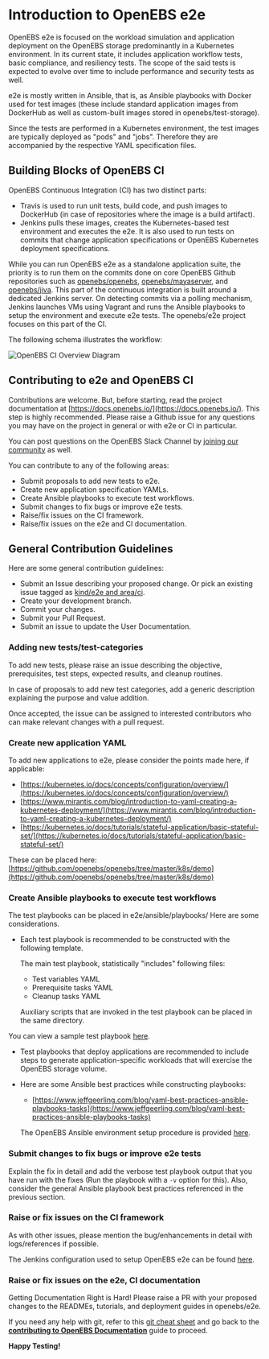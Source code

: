 # Introduction to OpenEBS e2e

OpenEBS e2e is focused on the workload simulation and application deployment on the OpenEBS storage predominantly in a Kubernetes environment. In its current state, it includes application workflow tests, basic compliance, and resiliency tests. The scope of the said tests is expected to evolve over time to include performance and security tests as well.

e2e is mostly written in Ansible, that is, as Ansible playbooks with Docker used for test images (these include standard application images from DockerHub as well as custom-built images stored in openebs/test-storage).

Since the tests are performed in a Kubernetes environment, the test images are typically deployed as "pods" and "jobs". Therefore they are accompanied by the respective YAML specification files.

## Building Blocks of OpenEBS CI

OpenEBS Continuous Integration (CI) has two distinct parts:

- Travis is used to run unit tests, build code, and push images to DockerHub (in case of repositories where the image is a build artifact).
- Jenkins pulls these images, creates the Kubernetes-based test environment and executes the e2e. It is also used to run tests on commits that change application specifications or OpenEBS Kubernetes deployment specifications.

While you can run OpenEBS e2e as a standalone application suite, the priority is to run them on the commits done on core OpenEBS Github repositories such as [openebs/openebs](https://github.com/openebs/openebs), [openebs/mayaserver](https://github.com/openebs/mayaserver), and [openebs/jiva](https://github.com/openebs/jiva). This part of the continuous integration is built around a dedicated Jenkins server. On detecting commits via a polling mechanism, Jenkins launches VMs using Vagrant and runs the Ansible playbooks to setup the environment and execute e2e tests. The openebs/e2e project focuses on this part of the CI.

The following schema illustrates the workflow:

![OpenEBS CI Overview Diagram](../documentation/source/_static/OpenEBS_CI_Workflow.png)

## Contributing to e2e and OpenEBS CI

Contributions are welcome. But, before starting, read the project documentation at [https://docs.openebs.io/](https://docs.openebs.io/). This step is highly recommended. Please raise a Github issue for any questions you may have on the project in general or with e2e or CI in particular.

You can post questions on the OpenEBS Slack Channel by [joining our community](https://openebs.io/join-our-community) as well.

You can contribute to any of the following areas:

- Submit proposals to add new tests to e2e.
- Create new application specification YAMLs.
- Create Ansible playbooks to execute test workflows.
- Submit changes to fix bugs or improve e2e tests.
- Raise/fix issues on the CI framework.
- Raise/fix issues on the e2e and CI documentation.

## General Contribution Guidelines

Here are some general contribution guidelines:

- Submit an Issue describing your proposed change. Or pick an existing issue tagged as [kind/e2e and area/ci](https://github.com/openebs/openebs/issues?q=is%3Aopen+is%3Aissue+label%3Akind%2Fe2e+label%3Aarea%2Fci).
- Create your development branch.
- Commit your changes.
- Submit your Pull Request.
- Submit an issue to update the User Documentation.

### Adding new tests/test-categories

To add new tests, please raise an issue describing the objective, prerequisites, test steps, expected results, and cleanup routines.

In case of proposals to add new test categories, add a generic description explaining the purpose and value addition.

Once accepted, the issue can be assigned to interested contributors who can make relevant changes with a pull request.

### Create new application YAML

To add new applications to e2e, please consider the points made here, if applicable:

- [https://kubernetes.io/docs/concepts/configuration/overview/](https://kubernetes.io/docs/concepts/configuration/overview/)
- [https://www.mirantis.com/blog/introduction-to-yaml-creating-a-kubernetes-deployment/](https://www.mirantis.com/blog/introduction-to-yaml-creating-a-kubernetes-deployment/)
- [https://kubernetes.io/docs/tutorials/stateful-application/basic-stateful-set/](https://kubernetes.io/docs/tutorials/stateful-application/basic-stateful-set/)

These can be placed here: [https://github.com/openebs/openebs/tree/master/k8s/demo](https://github.com/openebs/openebs/tree/master/k8s/demo)

### Create Ansible playbooks to execute test workflows

The test playbooks can be placed in e2e/ansible/playbooks/<test-category>
Here are some considerations.

- Each test playbook is recommended to be constructed with the following template.

  The main test playbook, statistically "includes" following files:

  - Test variables YAML
  - Prerequisite tasks YAML
  - Cleanup tasks YAML
  
  Auxiliary scripts that are invoked in the test playbook can be placed in the same directory.

 You can view a sample test playbook [here](https://github.com/openebs/openebs/tree/master/e2e/ansible/playbooks/hyperconverged/test-k8s-percona-mysql-pod).

- Test playbooks that deploy applications are recommended to include steps to generate application-specific workloads that
  will exercise the OpenEBS storage volume.
  
- Here are some Ansible best practices while constructing playbooks:

  - [https://www.jeffgeerling.com/blog/yaml-best-practices-ansible-playbooks-tasks](https://www.jeffgeerling.com/blog/yaml-best-practices-ansible-playbooks-tasks)
  
  The OpenEBS Ansible environment setup procedure is provided [here](https://github.com/openebs/openebs/blob/master/e2e/ansible/openebs-on-premise-deployment-guide.md).
  
### Submit changes to fix bugs or improve e2e tests

Explain the fix in detail and add the verbose test playbook output that you have run with the fixes (Run the playbook with a `-v` option for this). Also, consider the general Ansible playbook best practices referenced in the previous section.

### Raise or fix issues on the CI framework

As with other issues, please mention the bug/enhancements in detail with logs/references if possible.

The Jenkins configuration used to setup OpenEBS e2e can be found [here](https://github.com/openebs/openebs/blob/master/e2e/jenkins/README.md).

### Raise or fix issues on the e2e, CI documentation

Getting Documentation Right is Hard! Please raise a PR with your proposed changes to the READMEs, tutorials, and deployment guides in openebs/e2e.

If you need any help with git, refer to this [git cheat sheet](./git-cheatsheet.md) and go back to the [**contributing to OpenEBS Documentation**](../CONTRIBUTING.md) guide to proceed.

**Happy Testing!**
